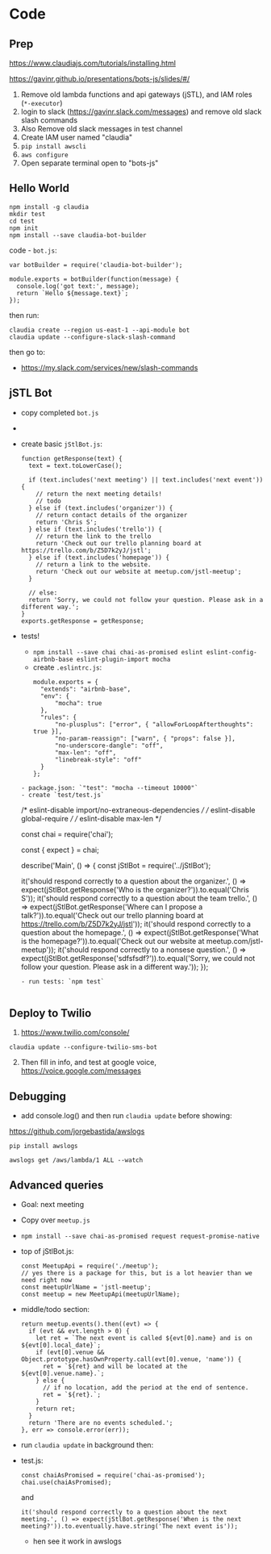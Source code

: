 # Code

## Prep

https://www.claudiajs.com/tutorials/installing.html

https://gavinr.github.io/presentations/bots-js/slides/#/

1. Remove old lambda functions and api gateways (jSTL), and IAM roles (`*-executor`)
2. login to slack (https://gavinr.slack.com/messages) and remove old slack slash commands
3. Also Remove old slack messages in test channel 
4. Create IAM user named "claudia"
5. `pip install awscli`
6. `aws configure`
7. Open separate terminal open to "bots-js"

## Hello World

```
npm install -g claudia
mkdir test
cd test
npm init
npm install --save claudia-bot-builder
```

code - `bot.js`:

```
var botBuilder = require('claudia-bot-builder');

module.exports = botBuilder(function(message) {
  console.log('got text:', message);
  return `Hello ${message.text}`;
});
```

then run:
```
claudia create --region us-east-1 --api-module bot
claudia update --configure-slack-slash-command
```

then go to:

- https://my.slack.com/services/new/slash-commands

## jSTL Bot

- copy completed `bot.js`
- 
- create basic `jStlBot.js`:
  ```
  function getResponse(text) {
    text = text.toLowerCase();

    if (text.includes('next meeting') || text.includes('next event')) {
      // return the next meeting details!
      // todo
    } else if (text.includes('organizer')) {
      // return contact details of the organizer
      return 'Chris S';
    } else if (text.includes('trello')) {
      // return the link to the trello
      return 'Check out our trello planning board at https://trello.com/b/Z5D7k2yJ/jstl';
    } else if (text.includes('homepage')) {
      // return a link to the website.
      return 'Check out our website at meetup.com/jstl-meetup';
    }

    // else:
    return 'Sorry, we could not follow your question. Please ask in a different way.';
  }
  exports.getResponse = getResponse;
  ```
- tests!
  - `npm install --save chai chai-as-promised eslint eslint-config-airbnb-base eslint-plugin-import mocha`
  - create `.eslintrc.js`:
    ```
    module.exports = {
      "extends": "airbnb-base",
      "env": {
          "mocha": true
      },
      "rules": {
          "no-plusplus": ["error", { "allowForLoopAfterthoughts": true }],
          "no-param-reassign": ["warn", { "props": false }],
          "no-underscore-dangle": "off",
          "max-len": "off",
          "linebreak-style": "off"
      }
    };
  ```
  - package.json: `"test": "mocha --timeout 10000"`
  - create `test/test.js`
  ```
  /* eslint-disable import/no-extraneous-dependencies */
  /* eslint-disable global-require */
  /* eslint-disable max-len */

  const chai = require('chai');

  const { expect } = chai;

  describe('Main', () => {
    const jStlBot = require('../jStlBot');

    it('should respond correctly to a question about the organizer.', () => expect(jStlBot.getResponse('Who is the organizer?')).to.equal('Chris S'));
    it('should respond correctly to a question about the team trello.', () => expect(jStlBot.getResponse('Where can I propose a talk?')).to.equal('Check out our trello planning board at https://trello.com/b/Z5D7k2yJ/jstl'));
    it('should respond correctly to a question about the homepage.', () => expect(jStlBot.getResponse('What is the homepage?')).to.equal('Check out our website at meetup.com/jstl-meetup'));
    it('should respond correctly to a nonsese question.', () => expect(jStlBot.getResponse('sdfsfsdf?')).to.equal('Sorry, we could not follow your question. Please ask in a different way.'));
  });
  ```
  - run tests: `npm test`


## Deploy to Twilio

1. https://www.twilio.com/console/

`claudia update --configure-twilio-sms-bot`

2. Then fill in info, and test at google voice, https://voice.google.com/messages

## Debugging

- add console.log() and then run `claudia update` before showing:

https://github.com/jorgebastida/awslogs

`pip install awslogs`

`awslogs get /aws/lambda/1 ALL --watch`

## Advanced queries

- Goal: next meeting
- Copy over `meetup.js`
- `npm install --save chai-as-promised request request-promise-native`
- top of jStlBot.js:

  ```
  const MeetupApi = require('./meetup');
  // yes there is a package for this, but is a lot heavier than we need right now
  const meetupUrlName = 'jstl-meetup';
  const meetup = new MeetupApi(meetupUrlName);
  ```

- middle/todo section:
  ```
  return meetup.events().then((evt) => {
    if (evt && evt.length > 0) {
      let ret = `The next event is called ${evt[0].name} and is on ${evt[0].local_date}`;
      if (evt[0].venue && Object.prototype.hasOwnProperty.call(evt[0].venue, 'name')) {
        ret = `${ret} and will be located at the ${evt[0].venue.name}.`;
      } else {
        // if no location, add the period at the end of sentence.
        ret = `${ret}.`;
      }
      return ret;
    }
    return 'There are no events scheduled.';
  }, err => console.error(err));
  ```

- run `claudia update`  in background then:
- test.js:

  ```
  const chaiAsPromised = require('chai-as-promised');
  chai.use(chaiAsPromised);
  ```
  and
  ```
  it('should respond correctly to a question about the next meeting.', () => expect(jStlBot.getResponse('When is the next meeting?')).to.eventually.have.string('The next event is'));
  ```

  - hen see it work in awslogs